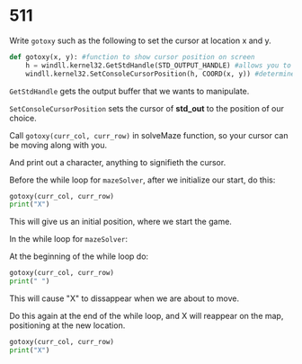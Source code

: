 # 511

Write `gotoxy` such as the following to set the cursor at location x and y.

```python
def gotoxy(x, y): #function to show cursor position on screen
    h = windll.kernel32.GetStdHandle(STD_OUTPUT_HANDLE) #allows you to write on the console
    windll.kernel32.SetConsoleCursorPosition(h, COORD(x, y)) #determines the position in which to place a cursor on your console. Reference online for documentation on these functions.
```

`GetStdHandle` gets the output buffer that we wants to manipulate.

`SetConsoleCursorPosition` sets the cursor of **std\_out** to the position of our choice.

Call `gotoxy(curr_col, curr_row)` in solveMaze function, so your cursor can be moving along with you.

And print out a character, anything to signifieth the cursor.

Before the while loop for `mazeSolver`, after we initialize our start, do this:

```python
gotoxy(curr_col, curr_row)
print("X")
```

This will give us an initial position, where we start the game.

In the while loop for `mazeSolver`:

At the beginning of the while loop do:

```python
gotoxy(curr_col, curr_row)
print(" ")
```

This will cause "X" to dissappear when we are about to move.

Do this again at the end of the while loop, and X will reappear on the map, positioning at the new location.

```python
gotoxy(curr_col, curr_row)
print("X")
```

